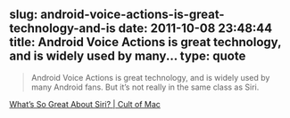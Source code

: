 slug: android-voice-actions-is-great-technology-and-is
date: 2011-10-08 23:48:44
title: Android Voice Actions is great technology, and is widely used by many...
type: quote
---

> Android Voice Actions is great technology, and is widely used by many Android fans. But it’s not really in the same class as Siri.

[What’s So Great About Siri? | Cult of Mac](http://www.cultofmac.com/122098/what%E2%80%99s-so-great-about-siri/)
